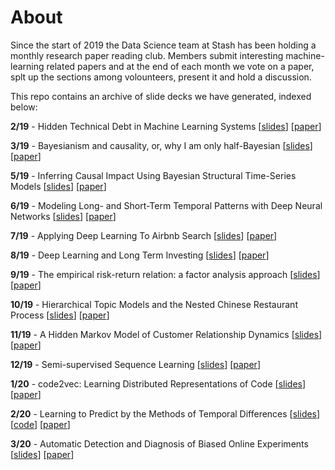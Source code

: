 # About


Since the start of 2019 the Data Science team at Stash has been holding a monthly research paper reading club. Members submit interesting machine-learning related papers and at the end of each month we vote on a paper, splt up the sections among volounteers, present it and hold a discussion.


This repo contains an archive of slide decks we have generated, indexed below:


**2/19** - Hidden Technical Debt in Machine Learning Systems
[[slides](slides/hidden-technical-debt-in-machine-learning-systems-slides.pdf)]
[[paper](resources/hidden-technical-debt-in-machine-learning-systems.pdf)]

**3/19** - Bayesianism and causality, or, why I am only half-Bayesian
[[slides](slides/bayesianism-and-causality-or-why-i-am-only-half-bayesian-slides.pdf)]
[[paper](resources/bayesianism-and-causality-or-why-i-am-only-half-bayesian.pdf)]

**5/19** - Inferring Causal Impact Using Bayesian Structural Time-Series Models
[[slides](slides/inferring-causal-impact-using-bayesian-structural-time-series-models-slides.pdf)]
[[paper](resources/inferring-causal-impact-using-bayesian-structural-time-series-models.pdf)]

**6/19** - Modeling Long- and Short-Term Temporal Patterns with Deep Neural Networks
[[slides](slides/modeling-long-and-short-term-temporal-patterns-with-deep-neural-networks-slides.pdf)]
[[paper](resources/modeling-long-and-short-term-temporal-patterns-with-deep-neural-networks.pdf)]

**7/19** - Applying Deep Learning To Airbnb Search
[[slides](slides/applying-deep-learning-to-airbnb-search-slides.pdf)]
[[paper](resources/applying-deep-learning-to-airbnb-search.pdf)]

**8/19** - Deep Learning and Long Term Investing
[[slides](slides/deep-learning-and-long-term-investing-slides.pdf)]
[[paper](https://www.euclidean.com/data-posts-machine-learning)]

**9/19** - The empirical risk-return relation: a factor analysis approach
[[slides](slides/the-empirical-risk-return-relation-a-factor-analysis-approach-slides.pdf)]
[[paper](resources/the-empirical-risk-return-relation-a-factor-analysis-approach-slides.pdf)]

**10/19** - Hierarchical Topic Models and the Nested Chinese Restaurant Process
[[slides](slides/a-hidden-markov-model-of-customer-relationship-dynamics-slides.pdf)]
[[paper](resources/a-hidden-markov-model-of-customer-relationship-dynamics.pdf)]

**11/19** - A Hidden Markov Model of Customer Relationship Dynamics
[[slides](slides/a-hidden-markov-model-of-customer-relationship-dynamics-slides.pdf)]
[[paper](resources/a-hidden-markov-model-of-customer-relationship-dynamics.pdf)]

**12/19** - Semi-supervised Sequence Learning
[[slides](slides/semi-supervised-sequence-learning-slides.pdf)]
[[paper](resources/semi-supervised-sequence-learning.pdf)]

**1/20** - code2vec: Learning Distributed Representations of Code
[[slides](slides/code2vec-learning-distributed-representations-of-code-slides.pdf)]
[[paper](resources/code2vec-learning-distributed-representations-of-code.pdf)]

**2/20** - Learning to Predict by the Methods of Temporal Differences
[[slides](slides/learning-to-predict-by-methods-of-temporal-differences-slides.pdf)]
[[code](resources/learning-to-predict-by-methods-of-temporal-differences-code.ipynb)]
[[paper](resources/learning-to-predict-by-methods-of-temporal-differences.pdf)]

**3/20** - Automatic Detection and Diagnosis of Biased Online Experiments 
[[slides](slides/automatic-detection-and-diagnosis-of-biased-online-experiments.pdf)]
[[paper](resources/automatic-detection-and-diagnosis-of-biased-online-experiments.pdf)]

